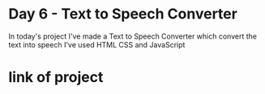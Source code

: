 # Day 6 - Text to Speech Converter

In today's project I've made a Text to Speech Converter which convert the text into speech
I've used HTML CSS and JavaScript

# link of project
